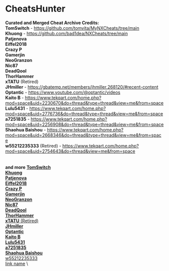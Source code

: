 # CheatsHunter
**Curated and Merged Cheat Archive Credits:**\
**TomSwitch** - https://github.com/tomvita/MyNXCheats/tree/main \
**Khuong** - https://github.com/bad1dea/NXCheats/tree/main \
**Patjenova** \
**Eiffel2018** \
**Crazy P** \
**Gamerjin** \
**NeoGranzon** \
**Nic87** \
**DeadQool** \
**ThorHammer** \
**xTATU** (Retired) \
**JHmiller** - https://gbatemp.net/members/jhmiller.268120/#recent-content \
**Optantic** - https://www.youtube.com/@optantic/videos \
**Kaito B** - https://www.tekqart.com/home.php?mod=space&uid=2230670&do=thread&type=thread&view=me&from=space \
**Lulu5431** - https://www.tekqart.com/home.php?mod=space&uid=2776736&do=thread&type=thread&view=me&from=space \
**a7251835** - https://www.tekqart.com/home.php?mod=space&uid=2256908&do=thread&type=thread&view=me&from=space \
**Shaohua Baishou** - https://www.tekqart.com/home.php?mod=space&uid=2668346&do=thread&type=thread&view=me&from=space \
**w55212235333** (Retired) - https://www.tekqart.com/home.php?mod=space&uid=2754643&do=thread&view=me&from=space \
 \
 \
**and more**
[**TomSwitch**](https://github.com/tomvita/MyNXCheats/tree/main) \
[**Khuong**](https://github.com/bad1dea/NXCheats/tree/main) \
[**Patjenova**]() \
[**Eiffel2018**](https://www.example.com) \
[**Crazy P**](https://www.example.com) \
[**Gamerjin**](https://www.example.com) \
[**NeoGranzon**](https://www.example.com) \
[**Nic87**](https://www.example.com) \
[**DeadQool**](https://www.example.com) \
[**ThorHammer**](https://www.example.com) \
[**xTATU** (Retired)](Retired) \
[**JHmiller**](https://www.example.com) \
[**Optantic**](https://www.example.com) \
[**Kaito B**](https://www.example.com) \
[**Lulu5431**](https://www.example.com) \
[**a7251835**](https://www.example.com) \
[**Shaohua Baishou**](https://www.example.com) \
[w55212235333](https://www.example.com) \
[link name](https://www.example.com) \



